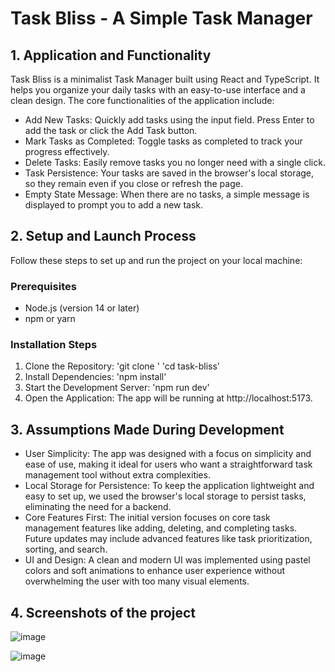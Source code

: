 # Task Bliss - A Simple Task Manager


## 1. Application and Functionality
Task Bliss is a minimalist Task Manager built using React and TypeScript. It helps you organize your daily tasks with an easy-to-use interface and a clean design. The core functionalities of the application include:

- Add New Tasks: Quickly add tasks using the input field. Press Enter to add the task or click the Add Task button.
- Mark Tasks as Completed: Toggle tasks as completed to track your progress effectively.
- Delete Tasks: Easily remove tasks you no longer need with a single click.
- Task Persistence: Your tasks are saved in the browser's local storage, so they remain even if you close or refresh the page.
- Empty State Message: When there are no tasks, a simple message is displayed to prompt you to add a new task.

## 2. Setup and Launch Process
Follow these steps to set up and run the project on your local machine:

### Prerequisites
- Node.js (version 14 or later)
- npm or yarn

### Installation Steps
1. Clone the Repository:
   'git clone <your-repository-link>'
   'cd task-bliss'
2. Install Dependencies:
   'npm install'
3. Start the Development Server:
   'npm run dev'
4. Open the Application:
   The app will be running at http://localhost:5173.

## 3. Assumptions Made During Development
- User Simplicity: The app was designed with a focus on simplicity and ease of use, making it ideal for users who want a straightforward task management tool without extra complexities.
- Local Storage for Persistence: To keep the application lightweight and easy to set up, we used the browser's local storage to persist tasks, eliminating the need for a backend.
- Core Features First: The initial version focuses on core task management features like adding, deleting, and completing tasks. Future updates may include advanced features like task prioritization, 
   sorting, and search.
- UI and Design: A clean and modern UI was implemented using pastel colors and soft animations to enhance user experience without overwhelming the user with too many visual elements.

## 4. Screenshots of the project
![image](https://github.com/user-attachments/assets/47c431ac-36b8-47ca-a08a-fef415c11879)

![image](https://github.com/user-attachments/assets/5f46ceb3-02c2-496e-ac85-3ce6a4107d05)

